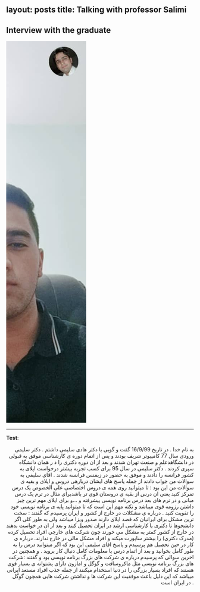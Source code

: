
layout: posts
title: Talking with professor Salimi
---

## Interview with the graduate







![alt text](../assets/images/mahdii.jpg "Talking with professor Salimi")

---
**Test**:
<div align = "right">
به نام خدا . در تاریخ 16/9/99  گفت و گویی با  دکتر هادی سلیمی داشتم . دکتر سلیمی ورودی سال 77 کامپیوتر شریف بودند و پس از اتمام دوره ی کارشناسی موفق به قبولی در دانشگاهدعلم و صنعت تهران شدند و بعد از ان دوره دکتری را د ر همان دانشگاه سپری کردند . دکتر سلیمی در سال 95 برای کسب تجربه بیشتر درخواست اپلای به کشور فرانسه را دادند و موفق به حضور در زیمنس فرانسه شدند .
اقای سلیمی به سوالات من جواب دادند از جمله پاسخ های ایشان دربارهی دروس و اپلای و بقیه ی سوالات من این بود : تا میتوانید روی همه ی دروس اختصاصی علی الخصوص یک درس تمرکز کنید یعنی ان درس از بقیه ی دروستان قوی تر باشدبرای مثال در ترم یک درس مبانی و در ترم های بعد درس برنامه نویسی پیشرفته  و ...و برای اپلای مهم ترین چیز داشتن رزومه قوی میباشد و نکته مهم این است که تا میتوانید پایه ی برنامه نویسی خود را تقویت کنید .
درباره ی مشکلات در خارج از کشور و ایران پرسیدم که گفتند : سخت ترین مشکل برای ایرانیان که قصد اپلای دارند صدور ویزا میباشد ولی به طور کلی اگر دانشجوها تا دکتری یا کارشناسی ارشد در ایران تحصیل کنند و بعد از ان در خواست بدهند در خارج از کشور کمتر به مشکل می خورند چون شرکت های خارجی افراد تحصیل کرده (مدرک دکتری) را بیشتر ساپورت میکند و افراد مشکل مالی در خارج ندارند.
درباره ی کار در حین تحصیل هم پرسیدم و پاسخ اقای سلیمی این بود که اگر میتوانید درس را به طور  کامل بخوانید و بعد از اتمام درس با معلومات کامل دنبال کار بروید .
و همچنین در اخرین سوالی که پرسیدم درباره ی شرکت های بزرگ برنامه نویسی بود و گفتند  :شرکت های بزرگ برنامه نویسی مثل ماکروسافت و گوگل و امازون دارای پشتوانه ی بسیار قوی هستند که افراد بسیار بزرگی را در دنیا استخدام میکنند از جمله جذب افراد مستعد ایرانی میباشد که این دلیل باعث موفقیت این شرکت ها و نداشتن شرکت هایی همچون گوگل در ایران است . 

